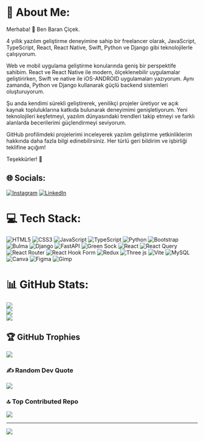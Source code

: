 
# 💫 About Me:
Merhaba! 👋 Ben Baran Çiçek.

4 yıllık yazılım geliştirme deneyimine sahip bir freelancer olarak, JavaScript, TypeScript, React, React Native, Swift, Python ve Django gibi teknolojilerle çalışıyorum.

Web ve mobil uygulama geliştirme konularında geniş bir perspektife sahibim. React ve React Native ile modern, ölçeklenebilir uygulamalar geliştirirken, Swift ve native  ile iOS-ANDROID uygulamaları yazıyorum. Aynı zamanda, Python ve Django kullanarak güçlü backend sistemleri oluşturuyorum.

Şu anda kendimi sürekli geliştirerek, yenilikçi projeler üretiyor ve açık kaynak topluluklarına katkıda bulunarak deneyimimi genişletiyorum. Yeni teknolojileri keşfetmeyi, yazılım dünyasındaki trendleri takip etmeyi ve farklı alanlarda becerilerimi güçlendirmeyi seviyorum.

GitHub profilimdeki projelerimi inceleyerek yazılım geliştirme yetkinliklerim hakkında daha fazla bilgi edinebilirsiniz.
Her türlü geri bildirim ve işbirliği teklifine açığım!

Teşekkürler! 🚀


## 🌐 Socials:
[![Instagram](https://img.shields.io/badge/Instagram-%23E4405F.svg?logo=Instagram&logoColor=white)](https://instagram.com/baranncicek19) [![LinkedIn](https://img.shields.io/badge/LinkedIn-%230077B5.svg?logo=linkedin&logoColor=white)](https://linkedin.com/in/baran-çiçek) 

# 💻 Tech Stack:
![HTML5](https://img.shields.io/badge/html5-%23E34F26.svg?style=for-the-badge&logo=html5&logoColor=white) ![CSS3](https://img.shields.io/badge/css3-%231572B6.svg?style=for-the-badge&logo=css3&logoColor=white) ![JavaScript](https://img.shields.io/badge/javascript-%23323330.svg?style=for-the-badge&logo=javascript&logoColor=%23F7DF1E) ![TypeScript](https://img.shields.io/badge/typescript-%23007ACC.svg?style=for-the-badge&logo=typescript&logoColor=white) ![Python](https://img.shields.io/badge/python-3670A0?style=for-the-badge&logo=python&logoColor=ffdd54) ![Bootstrap](https://img.shields.io/badge/bootstrap-%238511FA.svg?style=for-the-badge&logo=bootstrap&logoColor=white) ![Bulma](https://img.shields.io/badge/bulma-00D0B1?style=for-the-badge&logo=bulma&logoColor=white) ![Django](https://img.shields.io/badge/django-%23092E20.svg?style=for-the-badge&logo=django&logoColor=white) ![FastAPI](https://img.shields.io/badge/FastAPI-005571?style=for-the-badge&logo=fastapi) ![Green Sock](https://img.shields.io/badge/green%20sock-88CE02?style=for-the-badge&logo=greensock&logoColor=white) ![React](https://img.shields.io/badge/react-%2320232a.svg?style=for-the-badge&logo=react&logoColor=%2361DAFB) ![React Query](https://img.shields.io/badge/-React%20Query-FF4154?style=for-the-badge&logo=react%20query&logoColor=white) ![React Router](https://img.shields.io/badge/React_Router-CA4245?style=for-the-badge&logo=react-router&logoColor=white) ![React Hook Form](https://img.shields.io/badge/React%20Hook%20Form-%23EC5990.svg?style=for-the-badge&logo=reacthookform&logoColor=white) ![Redux](https://img.shields.io/badge/redux-%23593d88.svg?style=for-the-badge&logo=redux&logoColor=white) ![Three js](https://img.shields.io/badge/threejs-black?style=for-the-badge&logo=three.js&logoColor=white) ![Vite](https://img.shields.io/badge/vite-%23646CFF.svg?style=for-the-badge&logo=vite&logoColor=white) ![MySQL](https://img.shields.io/badge/mysql-%2300000f.svg?style=for-the-badge&logo=mysql&logoColor=white) ![Canva](https://img.shields.io/badge/Canva-%2300C4CC.svg?style=for-the-badge&logo=Canva&logoColor=white) ![Figma](https://img.shields.io/badge/figma-%23F24E1E.svg?style=for-the-badge&logo=figma&logoColor=white) ![Gimp](https://img.shields.io/badge/Gimp-657D8B?style=for-the-badge&logo=gimp&logoColor=FFFFFF)
# 📊 GitHub Stats:
![](https://github-readme-stats.vercel.app/api?username=Rainclover8&theme=dracula&hide_border=false&include_all_commits=true&count_private=true)<br/>
![](https://github-readme-streak-stats.herokuapp.com/?user=Rainclover8&theme=dracula&hide_border=false)<br/>
![](https://github-readme-stats.vercel.app/api/top-langs/?username=Rainclover8&theme=dracula&hide_border=false&include_all_commits=true&count_private=true&layout=compact)

## 🏆 GitHub Trophies
![](https://github-profile-trophy.vercel.app/?username=Rainclover8&theme=dracula&no-frame=false&no-bg=false&margin-w=4)

### ✍️ Random Dev Quote
![](https://quotes-github-readme.vercel.app/api?type=horizontal&theme=radical)

### 🔝 Top Contributed Repo
![](https://github-contributor-stats.vercel.app/api?username=Rainclover8&limit=5&theme=dracula&combine_all_yearly_contributions=true)

---
[![](https://visitcount.itsvg.in/api?id=Rainclover8&icon=0&color=1)](https://visitcount.itsvg.in)

<!-- Proudly created with GPRM ( https://gprm.itsvg.in ) -->
